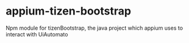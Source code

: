 # appium-tizen-bootstrap
Npm module for tizenBootstrap, the java project which appium uses to interact with UiAutomato
